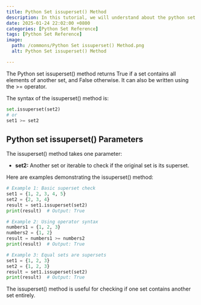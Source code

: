 ```yaml
---
title: Python Set issuperset() Method 
description: In this tutorial, we will understand about the python set issuperset() method and its uses.
date: 2025-01-24 22:02:00 +0800
categories: [Python Set Reference]
tags: [Python Set Reference]
image:
  path: /commons/Python Set issuperset() Method.png
  alt: Python Set issuperset() Method 

---
```


<script type="text/javascript">
	atOptions = {
		'key' : 'f934c5057f4cfe34762901514605d248',
		'format' : 'iframe',
		'height' : 180,
		'width' : 800,
		'params' : {}
	};
</script>
<script type="text/javascript" src="//www.highperformanceformat.com/f934c5057f4cfe34762901514605d248/invoke.js"></script>
The Python set issuperset() method returns True if a set contains all elements of another set, and False otherwise. It can also be written using the >= operator.

<script type="text/javascript">
	atOptions = {
		'key' : 'f934c5057f4cfe34762901514605d248',
		'format' : 'iframe',
		'height' : 180,
		'width' : 800,
		'params' : {}
	};
</script>
<script type="text/javascript" src="//www.highperformanceformat.com/f934c5057f4cfe34762901514605d248/invoke.js"></script>
The syntax of the issuperset() method is:

```python
set.issuperset(set2)
# or
set1 >= set2
```

## Python set issuperset() Parameters

The issuperset() method takes one parameter:

<script type="text/javascript">
	atOptions = {
		'key' : 'f934c5057f4cfe34762901514605d248',
		'format' : 'iframe',
		'height' : 180,
		'width' : 800,
		'params' : {}
	};
</script>
<script type="text/javascript" src="//www.highperformanceformat.com/f934c5057f4cfe34762901514605d248/invoke.js"></script>
* **set2:** Another set or iterable to check if the original set is its superset.

Here are examples demonstrating the issuperset() method:

```python
# Example 1: Basic superset check
set1 = {1, 2, 3, 4, 5}
set2 = {2, 3, 4}
result = set1.issuperset(set2)
print(result)  # Output: True

# Example 2: Using operator syntax
numbers1 = {1, 2, 3}
numbers2 = {1, 2}
result = numbers1 >= numbers2
print(result)  # Output: True

# Example 3: Equal sets are supersets
set1 = {1, 2, 3}
set2 = {1, 2, 3}
result = set1.issuperset(set2)
print(result)  # Output: True
```

The issuperset() method is useful for checking if one set contains another set entirely.
